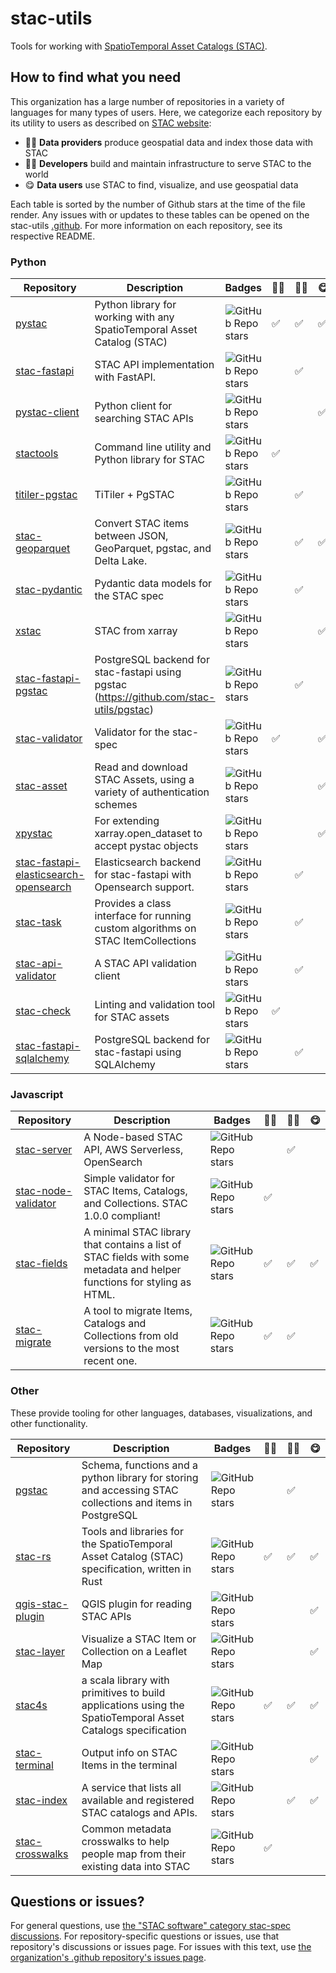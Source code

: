# stac-utils

Tools for working with [SpatioTemporal Asset Catalogs (STAC)](https://stacspec.org/).

## How to find what you need

This organization has a large number of repositories in a variety of languages for many types of users.
Here, we categorize each repository by its utility to users as described on [STAC website](https://stacspec.org):

- 👩‍🍳 **Data providers** produce geospatial data and index those data with STAC
- 💁‍♂️ **Developers** build and maintain infrastructure to serve STAC to the world
- 😋 **Data users** use STAC to find, visualize, and use geospatial data

Each table is sorted by the number of Github stars at the time of the file render.
Any issues with or updates to these tables can be opened on the stac-utils [.github](https://github.com/stac-utils/.github).
For more information on each repository, see its respective README.

### Python

| Repository | Description | Badges | 👩‍🍳 |💁‍♂️ | 😋️ |
| -- | -- | -- | -- | -- | -- |
| [pystac](https://github.com/stac-utils/pystac) | Python library for working with any SpatioTemporal Asset Catalog (STAC) | ![GitHub Repo stars](https://img.shields.io/github/stars/stac-utils/pystac?style=flat-square) | ✅ | ✅ | ✅ |
| [stac-fastapi](https://github.com/stac-utils/stac-fastapi) | STAC API implementation with FastAPI.  | ![GitHub Repo stars](https://img.shields.io/github/stars/stac-utils/stac-fastapi?style=flat-square) |  | ✅ |  |
| [pystac-client](https://github.com/stac-utils/pystac-client) | Python client for searching STAC APIs | ![GitHub Repo stars](https://img.shields.io/github/stars/stac-utils/pystac-client?style=flat-square) |  |  | ✅ |
| [stactools](https://github.com/stac-utils/stactools) | Command line utility and Python library for STAC | ![GitHub Repo stars](https://img.shields.io/github/stars/stac-utils/stactools?style=flat-square) | ✅ |  |  |
| [titiler-pgstac](https://github.com/stac-utils/titiler-pgstac) | TiTiler + PgSTAC | ![GitHub Repo stars](https://img.shields.io/github/stars/stac-utils/titiler-pgstac?style=flat-square) |  | ✅ |  |
| [stac-geoparquet](https://github.com/stac-utils/stac-geoparquet) | Convert STAC items between JSON, GeoParquet, pgstac, and Delta Lake. | ![GitHub Repo stars](https://img.shields.io/github/stars/stac-utils/stac-geoparquet?style=flat-square) |  | ✅ | ✅ |
| [stac-pydantic](https://github.com/stac-utils/stac-pydantic) | Pydantic data models for the STAC spec | ![GitHub Repo stars](https://img.shields.io/github/stars/stac-utils/stac-pydantic?style=flat-square) |  | ✅ |  |
| [xstac](https://github.com/stac-utils/xstac) | STAC from xarray | ![GitHub Repo stars](https://img.shields.io/github/stars/stac-utils/xstac?style=flat-square) |  |  | ✅ |
| [stac-fastapi-pgstac](https://github.com/stac-utils/stac-fastapi-pgstac) | PostgreSQL backend for stac-fastapi using pgstac (https://github.com/stac-utils/pgstac) | ![GitHub Repo stars](https://img.shields.io/github/stars/stac-utils/stac-fastapi-pgstac?style=flat-square) |  | ✅ |  |
| [stac-validator](https://github.com/stac-utils/stac-validator) | Validator for the stac-spec | ![GitHub Repo stars](https://img.shields.io/github/stars/stac-utils/stac-validator?style=flat-square) | ✅ |  | ✅ |
| [stac-asset](https://github.com/stac-utils/stac-asset) | Read and download STAC Assets, using a variety of authentication schemes | ![GitHub Repo stars](https://img.shields.io/github/stars/stac-utils/stac-asset?style=flat-square) |  |  | ✅ |
| [xpystac](https://github.com/stac-utils/xpystac) | For extending xarray.open_dataset to accept pystac objects | ![GitHub Repo stars](https://img.shields.io/github/stars/stac-utils/xpystac?style=flat-square) |  |  | ✅ |
| [stac-fastapi-elasticsearch-opensearch](https://github.com/stac-utils/stac-fastapi-elasticsearch-opensearch) | Elasticsearch backend for stac-fastapi with Opensearch support. | ![GitHub Repo stars](https://img.shields.io/github/stars/stac-utils/stac-fastapi-elasticsearch-opensearch?style=flat-square) |  | ✅ |  |
| [stac-task](https://github.com/stac-utils/stac-task) | Provides a class interface for running custom algorithms on STAC ItemCollections | ![GitHub Repo stars](https://img.shields.io/github/stars/stac-utils/stac-task?style=flat-square) |  | ✅ |  |
| [stac-api-validator](https://github.com/stac-utils/stac-api-validator) | A STAC API validation client | ![GitHub Repo stars](https://img.shields.io/github/stars/stac-utils/stac-api-validator?style=flat-square) |  | ✅ |  |
| [stac-check](https://github.com/stac-utils/stac-check) | Linting and validation tool for STAC assets | ![GitHub Repo stars](https://img.shields.io/github/stars/stac-utils/stac-check?style=flat-square) | ✅ |  |  |
| [stac-fastapi-sqlalchemy](https://github.com/stac-utils/stac-fastapi-sqlalchemy) | PostgreSQL backend for stac-fastapi using SQLAlchemy | ![GitHub Repo stars](https://img.shields.io/github/stars/stac-utils/stac-fastapi-sqlalchemy?style=flat-square) |  | ✅ |  |

### Javascript

| Repository | Description | Badges | 👩‍🍳 |💁‍♂️ | 😋️ |
| -- | -- | -- | -- | -- | -- |
| [stac-server](https://github.com/stac-utils/stac-server) | A Node-based STAC API, AWS Serverless, OpenSearch | ![GitHub Repo stars](https://img.shields.io/github/stars/stac-utils/stac-server?style=flat-square) |  | ✅ |  |
| [stac-node-validator](https://github.com/stac-utils/stac-node-validator) | Simple validator for STAC Items, Catalogs, and Collections. STAC 1.0.0 compliant! | ![GitHub Repo stars](https://img.shields.io/github/stars/stac-utils/stac-node-validator?style=flat-square) | ✅ |  |  |
| [stac-fields](https://github.com/stac-utils/stac-fields) | A minimal STAC library that contains a list of STAC fields with some metadata and helper functions for styling as HTML. | ![GitHub Repo stars](https://img.shields.io/github/stars/stac-utils/stac-fields?style=flat-square) | ✅ | ✅ | ✅ |
| [stac-migrate](https://github.com/stac-utils/stac-migrate) | A tool to migrate Items, Catalogs and Collections from old versions to the most recent one. | ![GitHub Repo stars](https://img.shields.io/github/stars/stac-utils/stac-migrate?style=flat-square) | ✅ | ✅ |  |

### Other

These provide tooling for other languages, databases, visualizations, and other functionality.

| Repository | Description | Badges | 👩‍🍳 |💁‍♂️ | 😋️ |
| -- | -- | -- | -- | -- | -- |
| [pgstac](https://github.com/stac-utils/pgstac) | Schema, functions and a python library for storing and accessing STAC collections and items in PostgreSQL | ![GitHub Repo stars](https://img.shields.io/github/stars/stac-utils/pgstac?style=flat-square) |  | ✅ |  |
| [stac-rs](https://github.com/stac-utils/stac-rs) | Tools and libraries for the SpatioTemporal Asset Catalog (STAC) specification, written in Rust | ![GitHub Repo stars](https://img.shields.io/github/stars/stac-utils/stac-rs?style=flat-square) | ✅ | ✅ | ✅ |
| [qgis-stac-plugin](https://github.com/stac-utils/qgis-stac-plugin) | QGIS plugin for reading STAC APIs | ![GitHub Repo stars](https://img.shields.io/github/stars/stac-utils/qgis-stac-plugin?style=flat-square) |  |  | ✅ |
| [stac-layer](https://github.com/stac-utils/stac-layer) | Visualize a STAC Item or Collection on a Leaflet Map | ![GitHub Repo stars](https://img.shields.io/github/stars/stac-utils/stac-layer?style=flat-square) |  |  | ✅ |
| [stac4s](https://github.com/stac-utils/stac4s) | a scala library with primitives to build applications using the SpatioTemporal Asset Catalogs specification | ![GitHub Repo stars](https://img.shields.io/github/stars/stac-utils/stac4s?style=flat-square) | ✅ | ✅ | ✅ |
| [stac-terminal](https://github.com/stac-utils/stac-terminal) | Output info on STAC Items in the terminal | ![GitHub Repo stars](https://img.shields.io/github/stars/stac-utils/stac-terminal?style=flat-square) |  |  | ✅ |
| [stac-index](https://github.com/stac-utils/stac-index) | A service that lists all available and registered STAC catalogs and APIs. | ![GitHub Repo stars](https://img.shields.io/github/stars/stac-utils/stac-index?style=flat-square) |  | ✅ | ✅ |
| [stac-crosswalks](https://github.com/stac-utils/stac-crosswalks) | Common metadata crosswalks to help people map from their existing data into STAC | ![GitHub Repo stars](https://img.shields.io/github/stars/stac-utils/stac-crosswalks?style=flat-square) | ✅ |  |  |

## Questions or issues?

For general questions, use [the "STAC software" category stac-spec discussions](https://github.com/radiantearth/stac-spec/discussions).
For repository-specific questions or issues, use that repository's discussions or issues page.
For issues with this text, use [the organization's .github repository's issues page](https://github.com/stac-utils/.github/issues).
